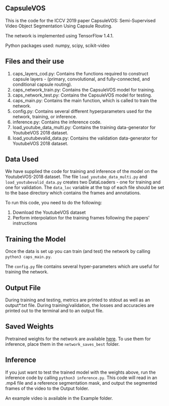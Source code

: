 ## CapsuleVOS

This is the code for the ICCV 2019 paper CapsuleVOS: Semi-Supervised Video Object Segmentation Using Capsule Routing. 

The network is implemented using TensorFlow 1.4.1.

Python packages used: numpy, scipy, scikit-video

## Files and their use

1. caps_layers_cod.py: Contains the functions required to construct capsule layers - (primary, convolutional, and fully-connected, and conditional capsule routing).
2. caps_network_train.py: Contains the CapsuleVOS model for training.
3. caps_network_test.py: Contains the CapsuleVOS model for testing.
4. caps_main.py: Contains the main function, which is called to train the network.
5. config.py: Contains several different hyperparameters used for the network, training, or inference.
6. inference.py: Contains the inference code.
7. load_youtube_data_multi.py: Contains the training data-generator for YoutubeVOS 2018 dataset.
8. load_youtubevalid_data.py: Contains the validation data-generator for YoutubeVOS 2018 dataset.

## Data Used

We have supplied the code for training and inference of the model on the YoutubeVOS-2018 dataset. The file <code>load_youtube_data_multi.py</code> and <code>load_youtubevalid_data.py</code> creates two DataLoaders - one for training and one for validation. The <code>data_loc</code> variable at the top of each file should be set to the base directory which contains the frames and annotations.

To run this code, you need to do the following:
1. Download the YoutubeVOS dataset 
2. Perform interpolation for the training frames following the papers' instructions

## Training the Model

Once the data is set up you can train (and test) the network by calling <code>python3 caps_main.py</code>.

The <code>config.py</code> file contains several hyper-parameters which are useful for training the network. 

## Output File

During training and testing, metrics are printed to stdout as well as an output*.txt file. During training/validation, the losses and accuracies are printed out to the terminal and to an output file.

## Saved Weights

Pretrained weights for the network are available [here](https://drive.google.com/open?id=12zvvqd5i3EVNzPF-hEfq_hi2CEzRRSjS). To use them for inference, place them in the <code>network_saves_best</code> folder.

## Inference

If you just want to test the trained model with the weights above, run the inference code by calling <code>python3 inference.py</code>. This code will read in an .mp4 file and a reference segmentation mask, and output the segmented frames of the video to the Output folder.

An example video is available in the Example folder.

